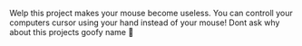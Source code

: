 Welp this project makes your mouse become useless. You can controll your computers cursor using your hand instead of your mouse!
Dont ask why about this projects goofy name 🗿
